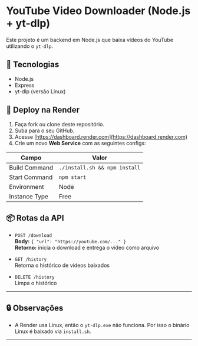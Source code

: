 # YouTube Video Downloader (Node.js + yt-dlp)

Este projeto é um backend em Node.js que baixa vídeos do YouTube utilizando o `yt-dlp`.

## 🔧 Tecnologias
- Node.js
- Express
- yt-dlp (versão Linux)

## 🚀 Deploy na Render

1. Faça fork ou clone deste repositório.
2. Suba para o seu GitHub.
3. Acesse [https://dashboard.render.com](https://dashboard.render.com)
4. Crie um novo **Web Service** com as seguintes configs:

| Campo            | Valor                      |
|------------------|----------------------------|
| Build Command    | `./install.sh && npm install` |
| Start Command    | `npm start`                |
| Environment      | Node                      |
| Instance Type    | Free                       |

## 📦 Rotas da API

- `POST /download`  
  **Body:** `{ "url": "https://youtube.com/..." }`  
  **Retorno:** inicia o download e entrega o vídeo como arquivo

- `GET /history`  
  Retorna o histórico de vídeos baixados

- `DELETE /history`  
  Limpa o histórico

---

## 🔒 Observações

- A Render usa Linux, então o `yt-dlp.exe` não funciona. Por isso o binário Linux é baixado via `install.sh`.

---
